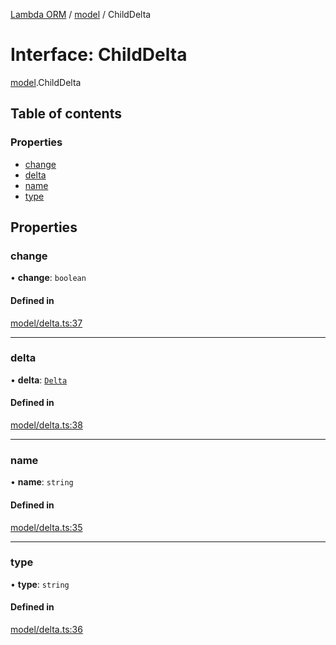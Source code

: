 [Lambda ORM](../README.md) / [model](../modules/model.md) / ChildDelta

# Interface: ChildDelta

[model](../modules/model.md).ChildDelta

## Table of contents

### Properties

- [change](model.ChildDelta.md#change)
- [delta](model.ChildDelta.md#delta)
- [name](model.ChildDelta.md#name)
- [type](model.ChildDelta.md#type)

## Properties

### change

• **change**: `boolean`

#### Defined in

[model/delta.ts:37](https://github.com/FlavioLionelRita/lambda-orm/blob/8689963/src/orm/model/delta.ts#L37)

___

### delta

• **delta**: [`Delta`](../classes/model.Delta.md)

#### Defined in

[model/delta.ts:38](https://github.com/FlavioLionelRita/lambda-orm/blob/8689963/src/orm/model/delta.ts#L38)

___

### name

• **name**: `string`

#### Defined in

[model/delta.ts:35](https://github.com/FlavioLionelRita/lambda-orm/blob/8689963/src/orm/model/delta.ts#L35)

___

### type

• **type**: `string`

#### Defined in

[model/delta.ts:36](https://github.com/FlavioLionelRita/lambda-orm/blob/8689963/src/orm/model/delta.ts#L36)
